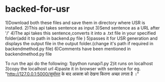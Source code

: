 # backed-for-usr

1)Download both these files and save them in directory where USR is installed.
2)This api takes sentence as input 
3)Send sentence as a URL after '/'
4)The api takes this sentence,converts it into a .txt file in your specified folder(add it to path in backend.py file )
5)passes it for USR generation and displays the output file in the output folder.(change it's path if required in backendmethod.py file)
6)Comments have been mentioned in backendmethod.py file

To run the api do the following:
1)python runapi1.py
2)it runs on localhost
3)copy the localhost url
4)paste it in browser with sentence for eg. "http://127.0.0.1:5000/सूर्यास्त के बाद आकाश को देखना कितना अच्छा लगता है ।" 



